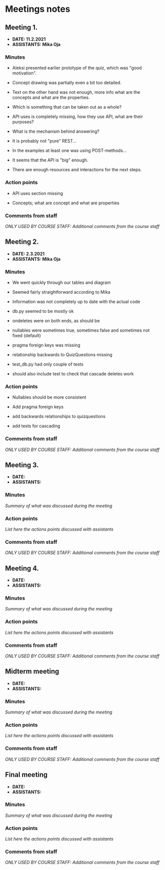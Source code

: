 # Meetings notes

## Meeting 1.
* **DATE: 11.2.2021**
* **ASSISTANTS: Mika Oja**

### Minutes
* Aleksi presented earlier prototype of the quiz, which was "good motivation".

* Concept drawing was partially even a bit too detailed.
* Text on the other hand was not enough,
more info what are the concepts and what are the properties.
* Which is something that can be taken out as a whole?

* API uses is completely missing,
how they use API, what are their purposes?

* What is the mechanism behind answering?
* It is probably not "pure" REST...
* In the examples at least one was using POST-methods...

* It seems that the API is "big" enough.

* There are enough resources and interactions for the next steps.


### Action points
* API uses section missing

* Concepts; what are concept and what are properties


### Comments from staff
*ONLY USED BY COURSE STAFF: Additional comments from the course staff*

## Meeting 2.
* **DATE: 2.3.2021**
* **ASSISTANTS: Mika Oja**

### Minutes
* We went quickly through our tables and diagram

* Seemed fairly straightforward according to Mika

* Information was not completely up to date with the actual code

* db.py seemed to be mostly ok

* ondeletes were on both ends, as should be

* nullables were sometimes true, sometimes false and sometimes not fixed (default)

* pragma foreign keys was missing

* relationship backwards to QuizQuestions missing

* test_db.py had only couple of tests

* should also include test to check that cascade deletes work


### Action points
* Nullables should be more consistent

* Add pragma foreign keys

* add backwards relationships to quizquestions

* add tests for cascading


### Comments from staff
*ONLY USED BY COURSE STAFF: Additional comments from the course staff*

## Meeting 3.
* **DATE:**
* **ASSISTANTS:**

### Minutes
*Summary of what was discussed during the meeting*

### Action points
*List here the actions points discussed with assistants*


### Comments from staff
*ONLY USED BY COURSE STAFF: Additional comments from the course staff*

## Meeting 4.
* **DATE:**
* **ASSISTANTS:**

### Minutes
*Summary of what was discussed during the meeting*

### Action points
*List here the actions points discussed with assistants*


### Comments from staff
*ONLY USED BY COURSE STAFF: Additional comments from the course staff*

## Midterm meeting
* **DATE:**
* **ASSISTANTS:**

### Minutes
*Summary of what was discussed during the meeting*

### Action points
*List here the actions points discussed with assistants*


### Comments from staff
*ONLY USED BY COURSE STAFF: Additional comments from the course staff*

## Final meeting
* **DATE:**
* **ASSISTANTS:**

### Minutes
*Summary of what was discussed during the meeting*

### Action points
*List here the actions points discussed with assistants*


### Comments from staff
*ONLY USED BY COURSE STAFF: Additional comments from the course staff*

